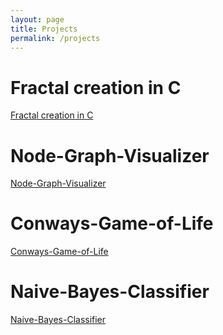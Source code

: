 ```yaml
---
layout: page
title: Projects
permalink: /projects
---
```

# Fractal creation in C 
[Fractal creation in C](https://github.com/williamshue/Fractals)
# Node-Graph-Visualizer
[Node-Graph-Visualizer](https://github.com/williamshue/Node-Graph-Visualizer)
# Conways-Game-of-Life
[Conways-Game-of-Life](https://github.com/williamshue/Conways-Game-of-Life)
# Naive-Bayes-Classifier
[Naive-Bayes-Classifier](https://github.com/williamshue/Naive-Bayes-Classifier)


